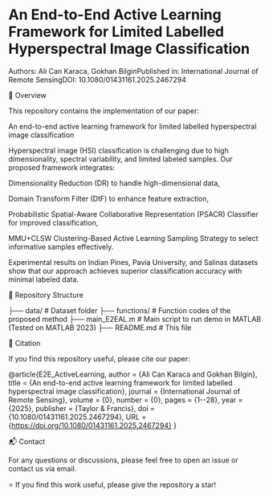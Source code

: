 # An End-to-End Active Learning Framework for Limited Labelled Hyperspectral Image Classification

Authors: Ali Can Karaca, Gokhan BilginPublished in: International Journal of Remote SensingDOI: 10.1080/01431161.2025.2467294

📌 Overview

This repository contains the implementation of our paper:

An end-to-end active learning framework for limited labelled hyperspectral image classification

Hyperspectral image (HSI) classification is challenging due to high dimensionality, spectral variability, and limited labeled samples. Our proposed framework integrates:

Dimensionality Reduction (DR) to handle high-dimensional data,

Domain Transform Filter (DtF) to enhance feature extraction,

Probabilistic Spatial-Aware Collaborative Representation (PSACR) Classifier for improved classification,

MMU+CLSW Clustering-Based Active Learning Sampling Strategy to select informative samples effectively.

Experimental results on Indian Pines, Pavia University, and Salinas datasets show that our approach achieves superior classification accuracy with minimal labeled data.

📂 Repository Structure

├── data/                 # Dataset folder
├── functions/            # Function codes of the proposed method
├── main_E2EAL.m          # Main script to run demo in MATLAB (Tested on MATLAB 2023)
├── README.md             # This file

🔗 Citation

If you find this repository useful, please cite our paper:

@article{E2E_ActiveLearning,
  author = {Ali Can Karaca and Gokhan Bilgin},
  title = {An end-to-end active learning framework for limited labelled hyperspectral image classification},
  journal = {International Journal of Remote Sensing},
  volume = {0},
  number = {0},
  pages = {1--28},
  year = {2025},
  publisher = {Taylor \& Francis},
  doi = {10.1080/01431161.2025.2467294},
  URL = {https://doi.org/10.1080/01431161.2025.2467294}
}

📬 Contact

For any questions or discussions, please feel free to open an issue or contact us via email.

⭐ If you find this work useful, please give the repository a star!
